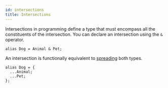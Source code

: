 ```yaml
---
id: intersections
title: Intersections
---
```


Intersections in programming define a type that must encompass all the constituents of the intersection. You can declare an intersection using the `&` operator.

```typespec
alias Dog = Animal & Pet;
```

An intersection is functionally equivalent to [spreading](./models.md#spread) both types.

```typespec
alias Dog = {
  ...Animal;
  ...Pet;
};
```

